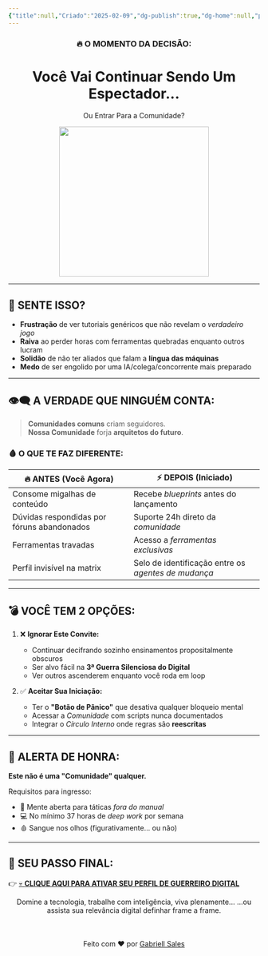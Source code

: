 ```yaml
---
{"title":null,"Criado":"2025-02-09","dg-publish":true,"dg-home":null,"permalink":"/comunidade/","dgPassFrontmatter":true}
---
```


<div align="center"> <h3>🔥 O MOMENTO DA DECISÃO:</h3> <h1>Você Vai Continuar Sendo Um Espectador...</h1><p>Ou Entrar Para a Comunidade?</p></div>

<div align="center">
  <img src="https://media1.giphy.com/media/v1.Y2lkPTc5MGI3NjExcm54Y2NtMGFtZTloYmt2NTY2djdkYzg4MmQyZnRuZm12ZWxscWxkdiZlcD12MV9pbnRlcm5hbF9naWZfYnlfaWQmY3Q9Zw/g9582DNuQppxC/giphy.gif" width="300">
</div>

---
## 😤 SENTE ISSO?

- **Frustração** de ver tutoriais genéricos que não revelam o *verdadeiro jogo*  
- **Raiva** ao perder horas com ferramentas quebradas enquanto outros lucram  
- **Solidão** de não ter aliados que falam a **língua das máquinas**  
- **Medo** de ser engolido por uma IA/colega/concorrente mais preparado

---
## 👁️‍🗨️ A VERDADE QUE NINGUÉM CONTA:  

> **Comunidades comuns** criam seguidores.  
> **Nossa Comunidade** forja **arquitetos do futuro**.

### 🩸 O QUE TE FAZ DIFERENTE:  

| 🔥 **ANTES (Você Agora)**                  | ⚡ **DEPOIS (Iniciado)**                             |
| ------------------------------------------ | --------------------------------------------------- |
| Consome migalhas de conteúdo               | Recebe *blueprints* antes do lançamento             |
| Dúvidas respondidas por fóruns abandonados | Suporte 24h direto da *comunidade*                  |
| Ferramentas travadas                       | Acesso a *ferramentas exclusivas*                   |
| Perfil invisível na matrix                 | Selo de identificação entre os *agentes de mudança* |

---
## 💣 VOCÊ TEM 2 OPÇÕES:  

1. ❌ **Ignorar Este Convite:**  
   - Continuar decifrando sozinho ensinamentos propositalmente obscuros  
   - Ser alvo fácil na **3ª Guerra Silenciosa do Digital**  
   - Ver outros ascenderem enquanto você roda em loop  

2. ✅ **Aceitar Sua Iniciação:**  
   - Ter o **"Botão de Pânico"** que desativa qualquer bloqueio mental  
   - Acessar a *Comunidade* com scripts nunca documentados  
   - Integrar o *Círculo Interno* onde regras são **reescritas**

---
## 🛑 ALERTA DE HONRA:  

**Este não é uma "Comunidade" qualquer.**  

Requisitos para ingresso:  
- 🧠 Mente aberta para táticas *fora do manual*  
- 💻 No mínimo 37 horas de *deep work* por semana  
- 🩸 Sangue nos olhos (figurativamente... ou não)

---

## 🎯 SEU PASSO FINAL:

👉 [💀 **CLIQUE AQUI PARA ATIVAR SEU PERFIL DE GUERREIRO DIGITAL**](comunidade.gabriellsales.com.br)

<center>Domine a tecnologia, trabalhe com inteligência, viva plenamente...  
...ou assista sua relevância digital definhar frame a frame.</center>

<div align="center" style="margin-top:50px">
  <p>Feito com ❤️ por <a href="https://gabriellsales.com.br" target="_blank">Gabriell Sales</a></p>
</div>